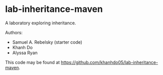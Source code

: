 # lab-inheritance-maven

A laboratory exploring inheritance.

Authors:

* Samuel A. Rebelsky (starter code)
* Khanh Do
* Alyssa Ryan

This code may be found at <https://github.com/khanhdo05/lab-inheritance-maven>.
